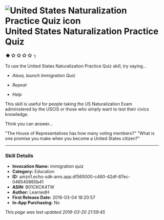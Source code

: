 # &nbsp;<img src="https://github.com/dale3h/alexa-skills-list/raw/master/skills/united-states-naturalization-practice-quiz/B01CKCK4TW/app_icon" alt="United States Naturalization Practice Quiz icon" width="36"> United States Naturalization Practice Quiz
![1 stars](../../../images/ic_star_black_18dp_1x.png)![1 stars](../../../images/ic_star_border_black_18dp_1x.png)![1 stars](../../../images/ic_star_border_black_18dp_1x.png)![1 stars](../../../images/ic_star_border_black_18dp_1x.png)![1 stars](../../../images/ic_star_border_black_18dp_1x.png) 1

To use the United States Naturalization Practice Quiz skill, try saying...

* *Alexa, launch Immigration Quiz*

* *Repeat*

* *Help*

This skill is useful for people taking the US Naturalization Exam administered by the USCIS or those who simply want to test their civics knowledge.  

Think you can answer...

"The House of Representatives has how many voting members?"
"What is one promise you make when you become a United States citizen?"

***

### Skill Details

* **Invocation Name:** immigration quiz
* **Category:** Education
* **ID:** amzn1.echo-sdk-ams.app.df565000-c460-42df-87ec-046540860b41
* **ASIN:** B01CKCK4TW
* **Author:** LearnedH
* **First Release Date:** 2016-03-04 18:20:57
* **In-App Purchasing:** No

*This page was last updated 2016-03-20 21:59:45*
